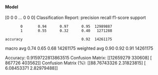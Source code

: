 #### Model
[0 0 0 ... 0 0 0]
Classification Report:
              precision    recall  f1-score   support

           0       0.94      0.97      0.95  12989887
           1       0.55      0.32      0.40   1271288

    accuracy                           0.92  14261175
   macro avg       0.74      0.65      0.68  14261175
weighted avg       0.90      0.92      0.91  14261175

Accuracy: 0.9159722813863515
Confusion Matrix:
[[12659279   330608]
 [  867726   403562]]
Confusion Matrix (%):
[[88.76743326  2.31823815]
 [ 6.08453371  2.82979488]]
